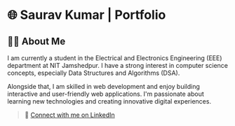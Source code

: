 # 🌐 Saurav Kumar | Portfolio

## 👨‍💻 About Me

I am currently a student in the Electrical and Electronics Engineering (EEE) department at NIT Jamshedpur. I have a strong interest in computer science concepts, especially Data Structures and Algorithms (DSA).

Alongside that, I am skilled in web development and enjoy building interactive and user-friendly web applications. I'm passionate about learning new technologies and creating innovative digital experiences.

> 🔗 [Connect with me on LinkedIn](https://www.linkedin.com/in/saurav-kumar-32b61128a/)

